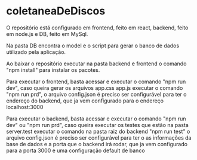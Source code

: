 # coletaneaDeDiscos

O repositório está configurado em frontend, feito em react, backend, feito em node.js e DB, feito em MySql.

Na pasta DB encontra o model e o script para gerar o banco de dados utilizado pela aplicação.

Ao baixar o repositório executar na pasta backend e frontend o comando "npm install" para instalar os pacotes.

Para executar o frontend, basta acessar e executar o comando "npm run dev", caso queira gerar os arquivos app.css app.js executar o comando "npm run prd", o arquivo config.json é preciso ser configurável para ter o endereço do backend, que ja vem configurado para o endereço localhost:3000

Para executar o backend, basta acessar e executar o comando "npm run dev" ou "npm run prd", caso queira executar os testes que estão na pasta server.test executar o comando na pasta raiz do backend "npm run test"  o arquivo config.json é preciso ser configurável para ter o as informações da base de dados e a porta que o backend irá rodar, que ja vem configurado para a porta 3000 e uma configuração default de banco


